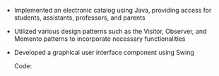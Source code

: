 - Implemented an electronic catalog using Java, providing access for students, assistants, professors, and parents
- Utilized various design patterns such as the Visitor, Observer, and Memento patterns to incorporate necessary functionalities
- Developed a graphical user interface component using Swing

  Code: 
